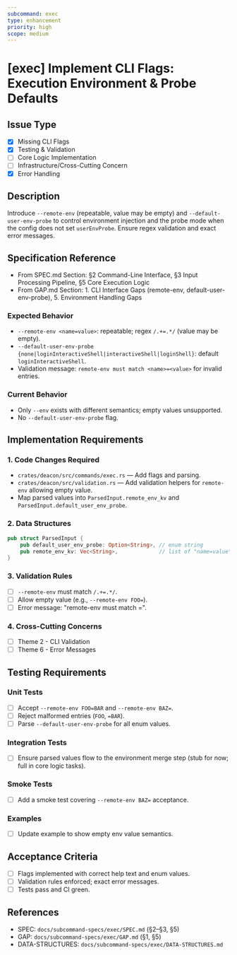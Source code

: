 ```yaml
---
subcommand: exec
type: enhancement
priority: high
scope: medium
---
```


# [exec] Implement CLI Flags: Execution Environment & Probe Defaults

## Issue Type
- [x] Missing CLI Flags
- [x] Testing & Validation
- [ ] Core Logic Implementation
- [ ] Infrastructure/Cross-Cutting Concern
- [x] Error Handling

## Description
Introduce `--remote-env` (repeatable, value may be empty) and `--default-user-env-probe` to control environment injection and the probe mode when the config does not set `userEnvProbe`. Ensure regex validation and exact error messages.

## Specification Reference
- From SPEC.md Section: §2 Command-Line Interface, §3 Input Processing Pipeline, §5 Core Execution Logic
- From GAP.md Section: 1. CLI Interface Gaps (remote-env, default-user-env-probe), 5. Environment Handling Gaps

### Expected Behavior
- `--remote-env <name=value>`: repeatable; regex `/.+=.*/` (value may be empty).
- `--default-user-env-probe {none|loginInteractiveShell|interactiveShell|loginShell}`: default `loginInteractiveShell`.
- Validation message: `remote-env must match <name>=<value>` for invalid entries.

### Current Behavior
- Only `--env` exists with different semantics; empty values unsupported.
- No `--default-user-env-probe` flag.

## Implementation Requirements

### 1. Code Changes Required
- `crates/deacon/src/commands/exec.rs` — Add flags and parsing.
- `crates/deacon/src/validation.rs` — Add validation helpers for `remote-env` allowing empty value.
- Map parsed values into `ParsedInput.remote_env_kv` and `ParsedInput.default_user_env_probe`.

### 2. Data Structures
```rust
pub struct ParsedInput {
    pub default_user_env_probe: Option<String>, // enum string
    pub remote_env_kv: Vec<String>,             // list of "name=value" (value may be empty)
}
```

### 3. Validation Rules
- [ ] `--remote-env` must match `/.+=.*/`.
- [ ] Allow empty value (e.g., `--remote-env FOO=`).
- [ ] Error message: "remote-env must match <name>=<value>".

### 4. Cross-Cutting Concerns
- [ ] Theme 2 - CLI Validation
- [ ] Theme 6 - Error Messages

## Testing Requirements

### Unit Tests
- [ ] Accept `--remote-env FOO=BAR` and `--remote-env BAZ=`.
- [ ] Reject malformed entries (`FOO`, `=BAR`).
- [ ] Parse `--default-user-env-probe` for all enum values.

### Integration Tests
- [ ] Ensure parsed values flow to the environment merge step (stub for now; full in core logic tasks).

### Smoke Tests
- [ ] Add a smoke test covering `--remote-env BAZ=` acceptance.

### Examples
- [ ] Update example to show empty env value semantics.

## Acceptance Criteria
- [ ] Flags implemented with correct help text and enum values.
- [ ] Validation rules enforced; exact error messages.
- [ ] Tests pass and CI green.

## References
- SPEC: `docs/subcommand-specs/exec/SPEC.md` (§2–§3, §5)
- GAP: `docs/subcommand-specs/exec/GAP.md` (§1, §5)
- DATA-STRUCTURES: `docs/subcommand-specs/exec/DATA-STRUCTURES.md`
